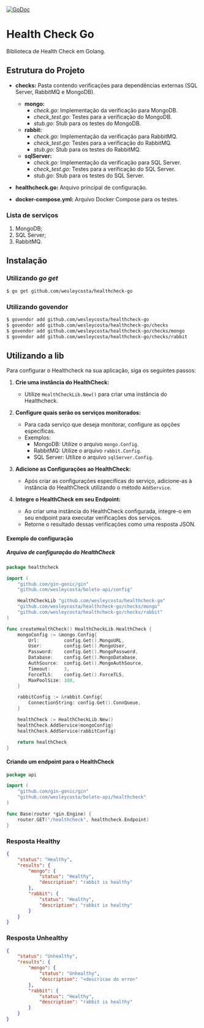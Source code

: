 [![GoDoc](https://godoc.org/github.com/wesleycosta/goseq?status.svg)](https://godoc.org/github.com/wesleycosta/goseq)
# Health Check Go

Biblioteca de Health Check em Golang.

## Estrutura do Projeto

- **checks:** Pasta contendo verificações para dependências externas (SQL Server, RabbitMQ e MongoDB).
  - **mongo:**
    - *check.go:* Implementação da verificação para MongoDB.
    - *check_test.go:* Testes para a verificação do MongoDB.
    - *stub.go:* Stub para os testes do MongoDB.
  - **rabbit:**
    - *check.go:* Implementação da verificação para RabbitMQ.
    - *check_test.go:* Testes para a verificação do RabbitMQ.
    - *stub.go:* Stub para os testes do RabbitMQ.
  - **sqlServer:**
    - *check.go:* Implementação da verificação para SQL Server.
    - *check_test.go:* Testes para a verificação do SQL Server.
    - *stub.go:* Stub para os testes do SQL Server.

- **healthcheck.go:** Arquivo principal de configuração.

- **docker-compose.yml:** Arquivo Docker Compose para os testes.

### Lista de serviços

1. MongoDB;
2. SQL Server;
3. RabbitMQ.


## Instalação

### Utilizando *go get*

```bash
$ go get github.com/wesleycosta/healthcheck-go
```

### Utilizando govendor

```bash
$ govendor add github.com/wesleycosta/healthcheck-go
$ govendor add github.com/wesleycosta/healthcheck-go/checks
$ govendor add github.com/wesleycosta/healthcheck-go/checks/mongo
$ govendor add github.com/wesleycosta/healthcheck-go/checks/rabbit
```

## Utilizando a lib

Para configurar o Healthcheck na sua aplicação, siga os seguintes passos:

1. **Crie uma instância do HealthCheck:**
   - Utilize `HealthCheckLib.New()` para criar uma instância do Healthcheck.
   
2. **Configure quais serão os serviços monitorados:**
   - Para cada serviço que deseja monitorar, configure as opções específicas.
   - Exemplos:
     - MongoDB: Utilize o arquivo `mongo.Config`.
     - RabbitMQ: Utilize o arquivo `rabbit.Config`.
     - SQL Server: Utilize o arquivo `sqlServer.Config`.

3. **Adicione as Configurações ao HealthCheck:**
   - Após criar as configurações específicas do serviço, adicione-as à instância do HealthCheck utilizando o método `AddService`.
   
4. **Integre o HealthCheck em seu Endpoint:**
   - Ao criar uma instância do HealthCheck configurada, integre-o em seu endpoint para executar verificações dos serviços.
   - Retorne o resultado dessas verificações como uma resposta JSON.


#### Exemplo do configuração

##### Arquivo de configuração do HealthCheck
```go
package healthcheck

import (
	"github.com/gin-gonic/gin"
	"github.com/wesleycosta/boleto-api/config"

	HealthCheckLib "github.com/wesleycosta/healthcheck-go"
	"github.com/wesleycosta/healthcheck-go/checks/mongo"
	"github.com/wesleycosta/healthcheck-go/checks/rabbit"
)

func createHealthCheck() HealthCheckLib.HealthCheck {
	mongoConfig := &mongo.Config{
		Url:         config.Get().MongoURL,
		User:        config.Get().MongoUser,
		Password:    config.Get().MongoPassword,
		Database:    config.Get().MongoDatabase,
		AuthSource:  config.Get().MongoAuthSource,
		Timeout:     3,
		ForceTLS:    config.Get().ForceTLS,
		MaxPoolSize: 100,
	}

	rabbitConfig := &rabbit.Config{
		ConnectionString: config.Get().ConnQueue,
	}

	healthCheck := HealthCheckLib.New()
	healthCheck.AddService(mongoConfig)
	healthCheck.AddService(rabbitConfig)

	return healthCheck
}

```

#### Criando um endpoint para o HealthCheck

```go
package api

import (
	"github.com/gin-gonic/gin"
	"github.com/wesleycosta/boleto-api/healthcheck"
)

func Base(router *gin.Engine) {
	router.GET("/healthcheck", healthcheck.Endpoint)
}
```
### Resposta Healthy
```json
{
    "status": "Healthy",
    "results": {
        "mongo": {
            "status": "Healthy",
            "description": "rabbit is healthy"
        },
        "rabbit": {
            "status": "Healthy",
            "description": "rabbit is healthy"
        }
    }
}
```

### Resposta Unhealthy
```json
{
    "status": "Unhealthy",
    "results": {
        "mongo": {
            "status": "Unhealthy",
            "description": "<descricao do erro>"
        },
        "rabbit": {
            "status": "Healthy",
            "description": "rabbit is healthy"
        }
    }
}
```
